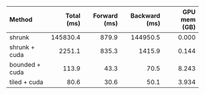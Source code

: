 | Method         |   Total (ms) |   Forward (ms) |   Backward (ms) |   GPU mem (GB) |
|:---------------|-------------:|---------------:|----------------:|---------------:|
| shrunk         |     145830.4 |          879.9 |        144950.5 |          0.000 |
| shrunk + cuda  |       2251.1 |          835.3 |          1415.9 |          0.144 |
| bounded + cuda |        113.9 |           43.3 |            70.5 |          8.243 |
| tiled + cuda   |         80.6 |           30.6 |            50.1 |          3.934 |
